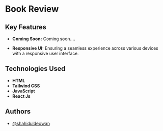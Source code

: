 # Book Review

## Key Features

- **Coming Soon:** Coming soon....

- **Responsive UI:** Ensuring a seamless experience across various devices with a responsive user interface.

## Technologies Used

- **HTML**
- **Tailwind CSS**
- **JavaScript**
- **React Js**

## Authors

- [@shahiduldeowan](https://www.linkedin.com/in/shahiduldeowan/)
